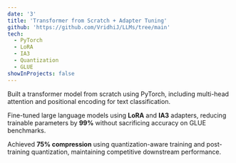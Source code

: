 ```yaml
---
date: '3'
title: 'Transformer from Scratch + Adapter Tuning'
github: 'https://github.com/VridhiJ/LLMs/tree/main'
tech:
  - PyTorch
  - LoRA
  - IA3
  - Quantization
  - GLUE
showInProjects: false
---
```


Built a transformer model from scratch using PyTorch, including multi-head attention and positional encoding for text classification.

Fine-tuned large language models using **LoRA** and **IA3** adapters, reducing trainable parameters by **99%** without sacrificing accuracy on GLUE benchmarks.

Achieved **75% compression** using quantization-aware training and post-training quantization, maintaining competitive downstream performance.
